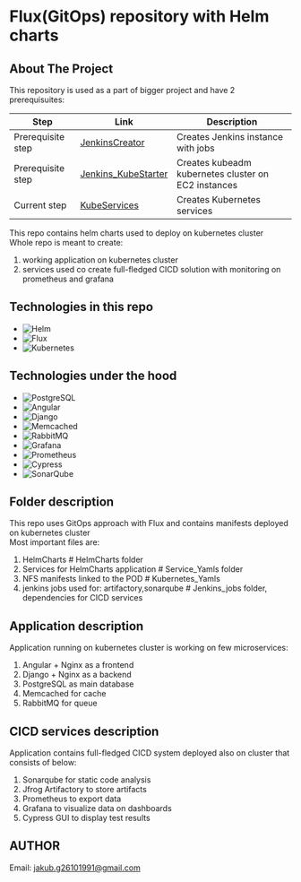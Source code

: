 # Flux(GitOps) repository with Helm charts
<a name="readme-top"></a>  

<!-- ABOUT THE PROJECT -->
## About The Project  
This repository is used as a part of bigger project and have 2 prerequisuites:  


| Step              | Link                                                                                          | Description                                             |
|-------------------|-----------------------------------------------------------------------------------------------|---------------------------------------------------------|
| Prerequisite step | [JenkinsCreator](https://github.com/jkb91jkb91/JenkinsCreator)                                | Creates Jenkins instance with jobs                      |
| Prerequisite step | [Jenkins_KubeStarter](https://github.com/jkb91jkb91/Jenkins_KubeStarter)                      | Creates kubeadm kubernetes cluster on EC2 instances     |
| Current step      | [KubeServices](https://github.com/jkb91jkb91/KubeServices)                                    | Creates Kubernetes services                             |


This repo contains helm charts used to deploy on kubernetes cluster  
Whole repo is meant to create:  
1) working application on kubernetes cluster
2) services used co create full-fledged CICD solution with monitoring on prometheus and grafana
   
<!-- TECHNOLOGIES -->
## Technologies in this repo
* ![Helm](https://img.shields.io/badge/Helm-0F1689?style=for-the-badge&logo=helm&logoColor=white)
* ![Flux](https://img.shields.io/badge/Flux-023042?style=for-the-badge&logo=flux&logoColor=white)
* ![Kubernetes](https://img.shields.io/badge/Kubernetes-326CE5?style=for-the-badge&logo=kubernetes&logoColor=white)

## Technologies under the hood
* ![PostgreSQL](https://img.shields.io/badge/PostgreSQL-336791?style=for-the-badge&logo=postgresql&logoColor=white)
* ![Angular](https://img.shields.io/badge/Angular-DD0031?style=for-the-badge&logo=angular&logoColor=white)
* ![Django](https://img.shields.io/badge/Django-092E20?style=for-the-badge&logo=django&logoColor=white)
* ![Memcached](https://img.shields.io/badge/Memcached-5EAF34?style=for-the-badge&logo=memcached&logoColor=white)
* ![RabbitMQ](https://img.shields.io/badge/RabbitMQ-FF6600?style=for-the-badge&logo=rabbitmq&logoColor=white)
* ![Grafana](https://img.shields.io/badge/Grafana-F46800?style=for-the-badge&logo=grafana&logoColor=white)
* ![Prometheus](https://img.shields.io/badge/Prometheus-E6522C?style=for-the-badge&logo=prometheus&logoColor=white)
* ![Cypress](https://img.shields.io/badge/Cypress-17202C?style=for-the-badge&logo=cypress&logoColor=white)
* ![SonarQube](https://img.shields.io/badge/SonarQube-4E9BCD?style=for-the-badge&logo=sonarqube&logoColor=white)

<!-- FOLDER DESCRIPTION -->
## Folder description  
This repo uses GitOps approach with Flux and contains manifests deployed on kubernetes cluster  
Most important files are:  
1) HelmCharts  # HelmCharts folder  
2) Services for HelmCharts application  # Service_Yamls  folder  
3) NFS manifests linked to the POD # Kubernetes_Yamls  
4) jenkins jobs used for: artifactory,sonarqube  # Jenkins_jobs folder, dependencies for CICD services  

<!-- APPLICATION DESCRIPTION -->
## Application description
Application running on kubernetes cluster is working on few microservices:  
1) Angular + Nginx as a frontend  
2) Django + Nginx as a backend  
3) PostgreSQL as main database  
4) Memcached for cache  
5) RabbitMQ for queue  

<!-- CICD SERVICES DESCRIPTION -->
## CICD services description  
Application contains full-fledged CICD system deployed also on cluster that consists of below:   
1) Sonarqube for static code analysis  
2) Jfrog Artifactory to store artifacts  
3) Prometheus to export data  
4) Grafana to visualize data on dashboards  
5) Cypress GUI to display test results  

<!-- AUTHOR -->
## AUTHOR
Email: jakub.g26101991@gmail.com
